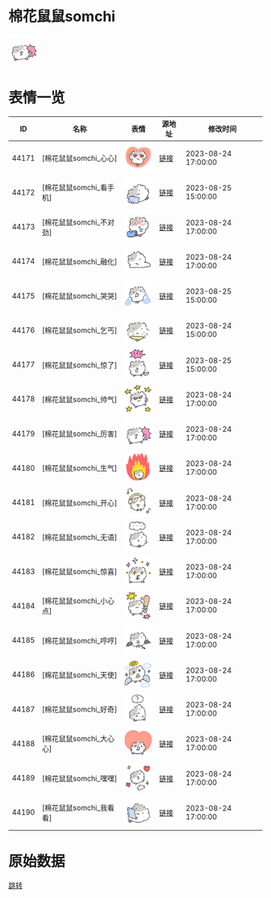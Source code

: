 # 棉花鼠鼠somchi

<img src="./cover.png" height="60" alt="cover" />

# 表情一览

|ID|名称|表情|源地址|修改时间|
|----|----|----|----|----|
|44171|[棉花鼠鼠somchi_心心]|<img src="./pic/044171_%5B棉花鼠鼠somchi_心心%5D.png" height="60" alt="心心"/>|[链接](https://i0.hdslb.com/bfs/garb/815fa3204a739a84a74bbce2964670944d43dca7.png)|2023-08-24 17:00:00|
|44172|[棉花鼠鼠somchi_看手机]|<img src="./pic/044172_%5B棉花鼠鼠somchi_看手机%5D.png" height="60" alt="看手机"/>|[链接](https://i0.hdslb.com/bfs/garb/38c875e4b75f93cb8c24b739f7054e2ab9c49283.png)|2023-08-25 15:00:00|
|44173|[棉花鼠鼠somchi_不对劲]|<img src="./pic/044173_%5B棉花鼠鼠somchi_不对劲%5D.png" height="60" alt="不对劲"/>|[链接](https://i0.hdslb.com/bfs/garb/702459cff8abf0f50d9786bc8624c829f8e3bc87.png)|2023-08-24 17:00:00|
|44174|[棉花鼠鼠somchi_融化]|<img src="./pic/044174_%5B棉花鼠鼠somchi_融化%5D.png" height="60" alt="融化"/>|[链接](https://i0.hdslb.com/bfs/garb/fb8b8795c98c918e216d0a626540d74fdad31862.png)|2023-08-24 17:00:00|
|44175|[棉花鼠鼠somchi_哭哭]|<img src="./pic/044175_%5B棉花鼠鼠somchi_哭哭%5D.png" height="60" alt="哭哭"/>|[链接](https://i0.hdslb.com/bfs/garb/704893edcfe2c6e759d5a462d68300d81ce778d9.png)|2023-08-25 15:00:00|
|44176|[棉花鼠鼠somchi_乞丐]|<img src="./pic/044176_%5B棉花鼠鼠somchi_乞丐%5D.png" height="60" alt="乞丐"/>|[链接](https://i0.hdslb.com/bfs/garb/64939ebe2f6489a0b64ad0394c5525f066ee22ce.png)|2023-08-24 15:00:00|
|44177|[棉花鼠鼠somchi_惊了]|<img src="./pic/044177_%5B棉花鼠鼠somchi_惊了%5D.png" height="60" alt="惊了"/>|[链接](https://i0.hdslb.com/bfs/garb/efed7c6063b8365a49b677c4afde577039dfdc44.png)|2023-08-25 15:00:00|
|44178|[棉花鼠鼠somchi_帅气]|<img src="./pic/044178_%5B棉花鼠鼠somchi_帅气%5D.png" height="60" alt="帅气"/>|[链接](https://i0.hdslb.com/bfs/garb/cfecda552c00b1f187c7e0b949d92853f0f1e99a.png)|2023-08-24 17:00:00|
|44179|[棉花鼠鼠somchi_厉害]|<img src="./pic/044179_%5B棉花鼠鼠somchi_厉害%5D.png" height="60" alt="厉害"/>|[链接](https://i0.hdslb.com/bfs/garb/37d2b0be080f64d2da5391d28db9fcae0320e4a1.png)|2023-08-24 17:00:00|
|44180|[棉花鼠鼠somchi_生气]|<img src="./pic/044180_%5B棉花鼠鼠somchi_生气%5D.png" height="60" alt="生气"/>|[链接](https://i0.hdslb.com/bfs/garb/3a840d13652c28dc3c126138d1a0dc7ea79fa1df.png)|2023-08-24 17:00:00|
|44181|[棉花鼠鼠somchi_开心]|<img src="./pic/044181_%5B棉花鼠鼠somchi_开心%5D.png" height="60" alt="开心"/>|[链接](https://i0.hdslb.com/bfs/garb/d59281d42cbfb0204b2a7d3aeffcd6b4769f7c7d.png)|2023-08-24 17:00:00|
|44182|[棉花鼠鼠somchi_无语]|<img src="./pic/044182_%5B棉花鼠鼠somchi_无语%5D.png" height="60" alt="无语"/>|[链接](https://i0.hdslb.com/bfs/garb/40193709850e2c5c8824279f66dd313fa619ba07.png)|2023-08-24 17:00:00|
|44183|[棉花鼠鼠somchi_惊喜]|<img src="./pic/044183_%5B棉花鼠鼠somchi_惊喜%5D.png" height="60" alt="惊喜"/>|[链接](https://i0.hdslb.com/bfs/garb/f0d433dfc374df6983a86cf6be275deb7b2c00a3.png)|2023-08-24 17:00:00|
|44184|[棉花鼠鼠somchi_小心点]|<img src="./pic/044184_%5B棉花鼠鼠somchi_小心点%5D.png" height="60" alt="小心点"/>|[链接](https://i0.hdslb.com/bfs/garb/dfe177ef3e4ea47dc8b0309317d5c4ea24897537.png)|2023-08-24 17:00:00|
|44185|[棉花鼠鼠somchi_哼哼]|<img src="./pic/044185_%5B棉花鼠鼠somchi_哼哼%5D.png" height="60" alt="哼哼"/>|[链接](https://i0.hdslb.com/bfs/garb/4fcacc1106e42b258351f786b87aa055306b1262.png)|2023-08-24 17:00:00|
|44186|[棉花鼠鼠somchi_天使]|<img src="./pic/044186_%5B棉花鼠鼠somchi_天使%5D.png" height="60" alt="天使"/>|[链接](https://i0.hdslb.com/bfs/garb/5f30056001ce077aec9c4f700e4803946d198bc8.png)|2023-08-24 17:00:00|
|44187|[棉花鼠鼠somchi_好奇]|<img src="./pic/044187_%5B棉花鼠鼠somchi_好奇%5D.png" height="60" alt="好奇"/>|[链接](https://i0.hdslb.com/bfs/garb/f60d1ef373e9e114aba564880fb1a7ed0ea91ee3.png)|2023-08-24 17:00:00|
|44188|[棉花鼠鼠somchi_大心心]|<img src="./pic/044188_%5B棉花鼠鼠somchi_大心心%5D.png" height="60" alt="大心心"/>|[链接](https://i0.hdslb.com/bfs/garb/5ae3b60372738adfe66305e4f9a6849b03b835bd.png)|2023-08-24 17:00:00|
|44189|[棉花鼠鼠somchi_嘿嘿]|<img src="./pic/044189_%5B棉花鼠鼠somchi_嘿嘿%5D.png" height="60" alt="嘿嘿"/>|[链接](https://i0.hdslb.com/bfs/garb/4db1be6485d0870e5552a5e79863870ea4aab165.png)|2023-08-24 17:00:00|
|44190|[棉花鼠鼠somchi_我看看]|<img src="./pic/044190_%5B棉花鼠鼠somchi_我看看%5D.png" height="60" alt="我看看"/>|[链接](https://i0.hdslb.com/bfs/garb/c8562a8832e7ab45783b3002eae492adf7a65ba0.png)|2023-08-24 17:00:00|

# 原始数据

[跳转](./raw.json)

